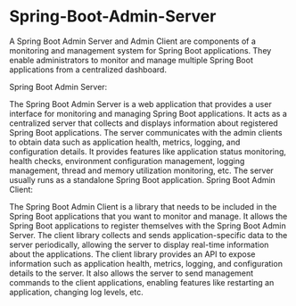 # Spring-Boot-Admin-Server

A Spring Boot Admin Server and Admin Client are components of a monitoring and management system for Spring Boot applications. They enable administrators to monitor and manage multiple Spring Boot applications from a centralized dashboard.

Spring Boot Admin Server:

The Spring Boot Admin Server is a web application that provides a user interface for monitoring and managing Spring Boot applications.
It acts as a centralized server that collects and displays information about registered Spring Boot applications.
The server communicates with the admin clients to obtain data such as application health, metrics, logging, and configuration details.
It provides features like application status monitoring, health checks, environment configuration management, logging management, thread and memory utilization monitoring, etc.
The server usually runs as a standalone Spring Boot application.
Spring Boot Admin Client:

The Spring Boot Admin Client is a library that needs to be included in the Spring Boot applications that you want to monitor and manage.
It allows the Spring Boot applications to register themselves with the Spring Boot Admin Server.
The client library collects and sends application-specific data to the server periodically, allowing the server to display real-time information about the applications.
The client library provides an API to expose information such as application health, metrics, logging, and configuration details to the server.
It also allows the server to send management commands to the client applications, enabling features like restarting an application, changing log levels, etc.

